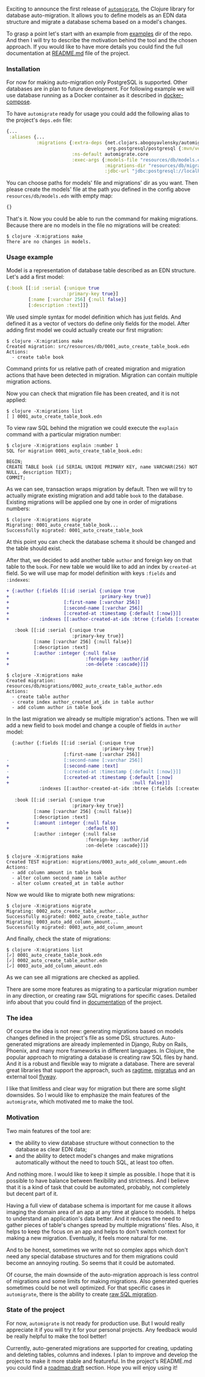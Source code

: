 Exciting to announce the first release of [`automigrate`](https://github.com/abogoyavlensky/automigrate), 
the Clojure library for database auto-migration. It allows you to define models as an EDN data structure 
and migrate a database schema based on a model's changes. 

To grasp a point let's start with an example from [examples](https://github.com/abogoyavlensky/automigrate/tree/master/examples) 
dir of the repo. And then I will try to describe the motivation behind the tool and the chosen approach. 
If you would like to have more details you could find the full documentation 
at [README.md](https://github.com/abogoyavlensky/automigrate#automigrate) file of the project.


### Installation

For now for making auto-migration only PostgreSQL is supported. Other databases are in plan to future development. 
For following example we will use database running as a Docker container as it described in 
[docker-compose](https://github.com/abogoyavlensky/automigrate/blob/59797c63ffd3af008dcb9825a9d8887347bf5c36/examples/docker-compose.yaml#L4-L11). 

To have `automigrate` ready for usage you could add the following alias to the project's `deps.edn` file:

```clojure
{...
 :aliases {...
           :migrations {:extra-deps {net.clojars.abogoyavlensky/automigrate {:mvn/version "0.1.0"}
                                     org.postgresql/postgresql {:mvn/version "42.3.1"}}
                        :ns-default automigrate.core
                        :exec-args {:models-file "resources/db/models.edn"
                                    :migrations-dir "resources/db/migrations"
                                    :jdbc-url "jdbc:postgresql://localhost:5432/demo?user=demo&password=demo"}}}}
```

You can choose paths for models' file and migrations' dir as you want. 
Then please create the models' file at the path you defined in the config above `resources/db/models.edn` with empty map:

```clojure
{}
```

That's it. Now you could be able to run the command for making migrations. 
Because there are no models in the file no migrations will be created:

```shell
$ clojure -X:migrations make
There are no changes in models.
```

### Usage example

Model is a representation of database table described as an EDN structure. 
Let's add a first model:

```clojure
{:book [[:id :serial {:unique true
                      :primary-key true}]
        [:name [:varchar 256] {:null false}]
        [:description :text]]}
```

We used simple syntax for model definition which has just fields. 
And defined it as a vector of vectors do define only fields for the model. 
After adding first model we could actually create our first migration:

```shell
$ clojure -X:migrations make
Created migration: src/resources/db/0001_auto_create_table_book.edn
Actions:
  - create table book
```

Command prints for us relative path of created migration and migration actions 
that have been detected in migration. Migration can contain multiple migration actions.

Now you can check that migration file has been created, and it is not applied:

```shell 
$ clojure -X:migrations list
[ ] 0001_auto_create_table_book.edn
```


To view raw SQL behind the migration we could execute the `explain` command 
with a particular migration number:

```shell
$ clojure -X:migrations explain :number 1
SQL for migration 0001_auto_create_table_book.edn:

BEGIN;
CREATE TABLE book (id SERIAL UNIQUE PRIMARY KEY, name VARCHAR(256) NOT NULL, description TEXT);
COMMIT;
```

As we can see, transaction wraps migration by default.
Then we will try to actually migrate existing migration and add table `book` to the database.
Existing migrations will be applied one by one in order of migrations numbers: 

```shell
$ clojure -X:migrations migrate
Migrating: 0001_auto_create_table_book...
Successfully migrated: 0001_auto_create_table_book
```
At this point you can check the database schema it should be changed and the table should exist.

After that, we decided to add another table `author` and foreign key on that table to the `book`. 
For new table we would like to add an index by `created-at` field. So we will use map 
for model definition with keys `:fields` and `:indexes`:

```diff
+ {:author {:fields [[:id :serial {:unique true
+                                 :primary-key true}]
+                    [:first-name [:varchar 256]]
+                    [:second-name [:varchar 256]]
+                    [:created-at :timestamp {:default [:now]}]]
+           :indexes [[:author-created-at-idx :btree {:fields [:created-at]}]]}

   :book [[:id :serial {:unique true
                        :primary-key true}]
          [:name [:varchar 256] {:null false}]
          [:description :text]
+         [:author :integer {:null false
+                            :foreign-key :author/id
+                            :on-delete :cascade}]]}
```

```shell
$ clojure -X:migrations make
Created migration: resources/db/migrations/0002_auto_create_table_author.edn
Actions:
  - create table author
  - create index author_created_at_idx in table author
  - add column author in table book
```

In the last migration we already se multiple migration's actions.
Then we will add a new field to `book` model and change a couple of fields in `author` model:

```diff
  {:author {:fields [[:id :serial {:unique true
                                   :primary-key true}]
                     [:first-name [:varchar 256]]
-                    [:second-name [:varchar 256]]
+                    [:second-name :text]
-                    [:created-at :timestamp {:default [:now]}]]
+                    [:created-at :timestamp {:default [:now]
+                                             :null false}]]
            :indexes [[:author-created-at-idx :btree {:fields [:created-at]}]]}
  
   :book [[:id :serial {:unique true
                        :primary-key true}]
          [:name [:varchar 256] {:null false}]
          [:description :text]
+         [:amount :integer {:null false
+                            :default 0}]
          [:author :integer {:null false
                             :foreign-key :author/id
                             :on-delete :cascade}]]}
```

```shell
$ clojure -X:migrations make
Created TEST migration: migrations/0003_auto_add_column_amount.edn
Actions:
  - add column amount in table book
  - alter column second_name in table author
  - alter column created_at in table author
``` 

Now we would like to migrate both new migrations:

```shell
$ clojure -X:migrations migrate
Migrating: 0002_auto_create_table_author...
Successfully migrated: 0002_auto_create_table_author
Migrating: 0003_auto_add_column_amount...
Successfully migrated: 0003_auto_add_column_amount
```

And finally, check the state of migrations:

```shell
$ clojure -X:migrations list
[✓] 0001_auto_create_table_book.edn
[✓] 0002_auto_create_table_author.edn
[✓] 0003_auto_add_column_amount.edn
```

As we can see all migrations are checked as applied.

There are some more features as migrating to a particular migration number in any direction, 
or creating raw SQL migrations for specific cases. 
Detailed info about that you could find in [documentation](https://github.com/abogoyavlensky/automigrate/tree/master#documentation) 
of the project.


### The idea

Of course the idea is not new: generating migrations based on models changes 
defined in the project's file as some DSL structures. 
Auto-generated migrations are already implemented in Django, Ruby on Rails, Phoenix, 
and many more frameworks in different languages. In Clojure, 
the popular approach to migrating a database is creating raw SQL files by hand. 
And it is a robust and flexible way to migrate a database. 
There are several great libraries that support the approach, 
such as [ragtime](https://github.com/weavejester/ragtime), [migratus](https://github.com/yogthos/migratus) 
and an external tool [flyway](https://flywaydb.org/).

I like that limitless and clear way for migration but there are some slight downsides. 
So I would like to emphasize the main features of the `automigrate`, which motivated me to make the tool. 


### Motivation

Two main features of the tool are:
- the ability to view database structure without connection to the database as clear EDN data; 
- and the ability to detect model's changes and make migrations automatically 
without the need to touch SQL, at least too often. 

And nothing more. I would like to keep it simple as possible. 
I hope that it is possible to have balance between flexibility and strictness.
And I believe that it is a kind of task that could be automated, 
probably, not completely but decent part of it. 

Having a full view of database schema is important for me cause it allows imaging the domain area 
of an app at any time at glance to models. It helps to understand an application's data better. 
And it reduces the need to gather pieces of table's changes spread by multiple migrations' files. 
Also, it helps to keep the focus on an app and helps to don't switch context for making a new migration. 
Eventually, it feels more natural for me.

And to be honest, sometimes we write not so complex apps which don't need any special database structures 
and for them migrations could become an annoying routing. So seems that it could be automated.    

Of course, the main downside of the auto-migration approach is less control of migrations 
and some limits for making migrations. Also generated queries sometimes could be not well optimized.
For that specific cases in `automigrate`, there is the ability to create [raw SQL migration](https://github.com/abogoyavlensky/automigrate#custom-sql-migration).


### State of the project

For now, `automigrate` is not ready for production use. But I would really appreciate it 
if you will try it for your personal projects. 
Any feedback would be really helpful to make the tool better! 

Currently, auto-generated migrations are supported for creating, updating and deleting 
tables, columns and indexes.
I plan to improve and develop the project to make it more stable and featureful. 
In the project's README.md you could find 
a [roadmap draft](https://github.com/abogoyavlensky/automigrate/tree/master#roadmap-draft) section. 
Hope you will enjoy using it!
